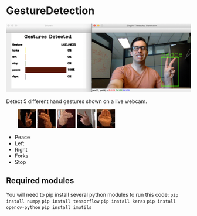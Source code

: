 # GestureDetection
![Detector In Action](/images/Detector.png)

Detect 5 different hand gestures shown on a live webcam.

&nbsp;&nbsp;&nbsp;&nbsp;&nbsp;&nbsp;&nbsp;&nbsp;![Peace Hand Sign](/images/peace.jpg) ![Left Hand Sign](/images/left.jpg) ![Right Hand Sign](/images/right.jpg) ![Forks Hand Sign](/images/forks.jpg) ![Stop Hand Sign](/images/stop.jpg) 

- Peace
- Left
- Right
- Forks 
- Stop

## Required modules

You will need to pip install several python modules to run this code: 
`pip install numpy`
`pip install tensorflow`
`pip install keras`
`pip install opencv-python`
`pip install imutils` 

